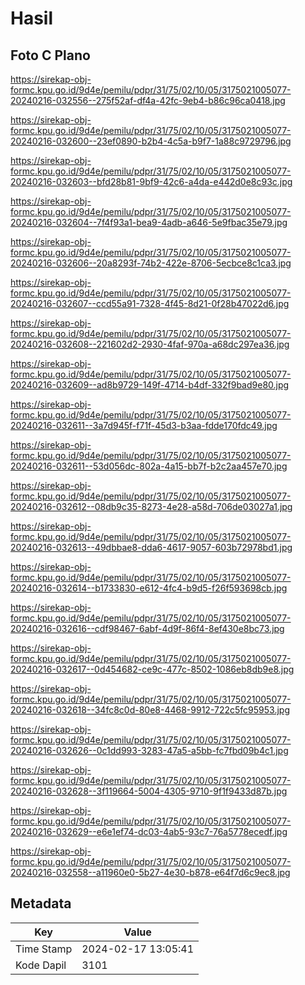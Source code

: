 # Hasil

## Foto C Plano

https://sirekap-obj-formc.kpu.go.id/9d4e/pemilu/pdpr/31/75/02/10/05/3175021005077-20240216-032556--275f52af-df4a-42fc-9eb4-b86c96ca0418.jpg

https://sirekap-obj-formc.kpu.go.id/9d4e/pemilu/pdpr/31/75/02/10/05/3175021005077-20240216-032600--23ef0890-b2b4-4c5a-b9f7-1a88c9729796.jpg

https://sirekap-obj-formc.kpu.go.id/9d4e/pemilu/pdpr/31/75/02/10/05/3175021005077-20240216-032603--bfd28b81-9bf9-42c6-a4da-e442d0e8c93c.jpg

https://sirekap-obj-formc.kpu.go.id/9d4e/pemilu/pdpr/31/75/02/10/05/3175021005077-20240216-032604--7f4f93a1-bea9-4adb-a646-5e9fbac35e79.jpg

https://sirekap-obj-formc.kpu.go.id/9d4e/pemilu/pdpr/31/75/02/10/05/3175021005077-20240216-032606--20a8293f-74b2-422e-8706-5ecbce8c1ca3.jpg

https://sirekap-obj-formc.kpu.go.id/9d4e/pemilu/pdpr/31/75/02/10/05/3175021005077-20240216-032607--ccd55a91-7328-4f45-8d21-0f28b47022d6.jpg

https://sirekap-obj-formc.kpu.go.id/9d4e/pemilu/pdpr/31/75/02/10/05/3175021005077-20240216-032608--221602d2-2930-4faf-970a-a68dc297ea36.jpg

https://sirekap-obj-formc.kpu.go.id/9d4e/pemilu/pdpr/31/75/02/10/05/3175021005077-20240216-032609--ad8b9729-149f-4714-b4df-332f9bad9e80.jpg

https://sirekap-obj-formc.kpu.go.id/9d4e/pemilu/pdpr/31/75/02/10/05/3175021005077-20240216-032611--3a7d945f-f71f-45d3-b3aa-fdde170fdc49.jpg

https://sirekap-obj-formc.kpu.go.id/9d4e/pemilu/pdpr/31/75/02/10/05/3175021005077-20240216-032611--53d056dc-802a-4a15-bb7f-b2c2aa457e70.jpg

https://sirekap-obj-formc.kpu.go.id/9d4e/pemilu/pdpr/31/75/02/10/05/3175021005077-20240216-032612--08db9c35-8273-4e28-a58d-706de03027a1.jpg

https://sirekap-obj-formc.kpu.go.id/9d4e/pemilu/pdpr/31/75/02/10/05/3175021005077-20240216-032613--49dbbae8-dda6-4617-9057-603b72978bd1.jpg

https://sirekap-obj-formc.kpu.go.id/9d4e/pemilu/pdpr/31/75/02/10/05/3175021005077-20240216-032614--b1733830-e612-4fc4-b9d5-f26f593698cb.jpg

https://sirekap-obj-formc.kpu.go.id/9d4e/pemilu/pdpr/31/75/02/10/05/3175021005077-20240216-032616--cdf98467-6abf-4d9f-86f4-8ef430e8bc73.jpg

https://sirekap-obj-formc.kpu.go.id/9d4e/pemilu/pdpr/31/75/02/10/05/3175021005077-20240216-032617--0d454682-ce9c-477c-8502-1086eb8db9e8.jpg

https://sirekap-obj-formc.kpu.go.id/9d4e/pemilu/pdpr/31/75/02/10/05/3175021005077-20240216-032618--34fc8c0d-80e8-4468-9912-722c5fc95953.jpg

https://sirekap-obj-formc.kpu.go.id/9d4e/pemilu/pdpr/31/75/02/10/05/3175021005077-20240216-032626--0c1dd993-3283-47a5-a5bb-fc7fbd09b4c1.jpg

https://sirekap-obj-formc.kpu.go.id/9d4e/pemilu/pdpr/31/75/02/10/05/3175021005077-20240216-032628--3f119664-5004-4305-9710-9f1f9433d87b.jpg

https://sirekap-obj-formc.kpu.go.id/9d4e/pemilu/pdpr/31/75/02/10/05/3175021005077-20240216-032629--e6e1ef74-dc03-4ab5-93c7-76a5778ecedf.jpg

https://sirekap-obj-formc.kpu.go.id/9d4e/pemilu/pdpr/31/75/02/10/05/3175021005077-20240216-032558--a11960e0-5b27-4e30-b878-e64f7d6c9ec8.jpg


## Metadata

| Key        | Value               |
| ---------- | ------------------- |
| Time Stamp | 2024-02-17 13:05:41 |
| Kode Dapil | 3101                |



